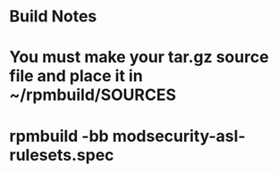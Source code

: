 Build Notes
================

# You must make your tar.gz source file and place it in ~/rpmbuild/SOURCES
 
# rpmbuild -bb modsecurity-asl-rulesets.spec
